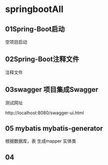 # springbootAll

## 01Spring-Boot启动
空项目启动

## 02Spring-Boot注释文件
注释文件

## 03swagger 项目集成Swagger
测试网址

http://localhost:8080/swagger-ui.html

## 05 mybatis mybatis-generator 
根据数据库，表 生成mapper 实体类


## 04

